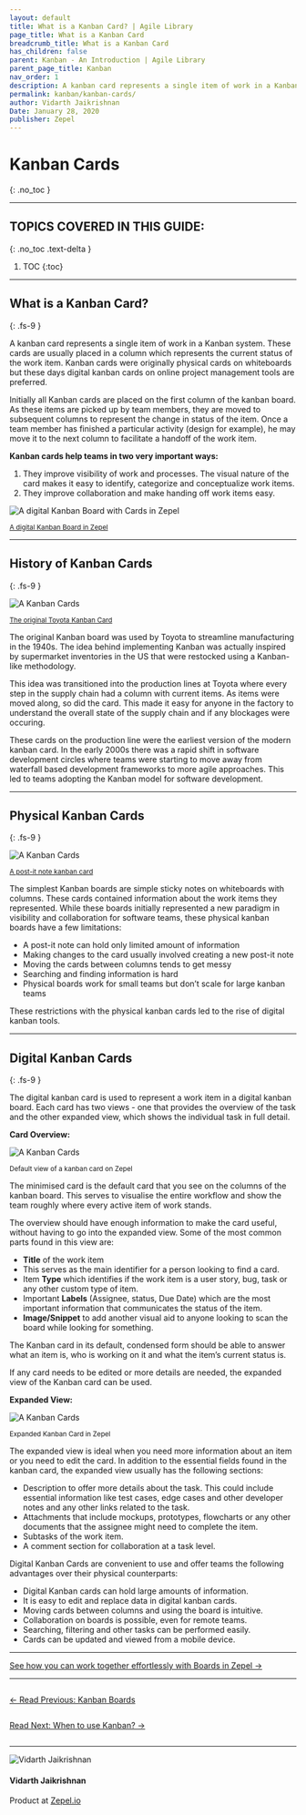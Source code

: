```yaml
---
layout: default
title: What is a Kanban Card? | Agile Library
page_title: What is a Kanban Card
breadcrumb_title: What is a Kanban Card
has_children: false
parent: Kanban - An Introduction | Agile Library
parent_page_title: Kanban
nav_order: 1
description: A kanban card represents a single item of work in a Kanban Board. A kanban card is placed in a column to represent its current status. Learn more.
permalink: kanban/kanban-cards/
author: Vidarth Jaikrishnan
Date: January 28, 2020
publisher: Zepel
---
```


# Kanban Cards
{: .no_toc }

---

## TOPICS COVERED IN THIS GUIDE:
{: .no_toc .text-delta }

1. TOC
{:toc}

---

## What is a Kanban Card?
{: .fs-9 }

A kanban card represents a single item of work in a Kanban system. These cards are usually placed in a column which represents the current status of the work item. Kanban cards were originally physical cards on whiteboards but these days digital kanban cards on online project management tools are preferred. 

Initially all Kanban cards are placed on the first column of the kanban board. As these items are picked up by team members, they are moved to subsequent columns to represent the change in status of the item. Once a team member has finished a particular activity (design for example), he may move it to the next column to facilitate a handoff of the work item. 

**Kanban cards help teams in two very important ways:**

1. They improve visibility of work and processes. The visual nature of the card makes it easy to identify, categorize and conceptualize work items. 
1. They improve collaboration and make handing off work items easy.

![A digital Kanban Board with Cards in Zepel](/agile/assets/uploads/kanban-board-with-cards-in-zepel.png)
<div class="caption">
<small><a href="https://zepel.io/" target="_blank">A digital Kanban Board in Zepel</a></small>
</div>

---

## History of Kanban Cards
{: .fs-9 }

![A Kanban Cards](/agile/assets/uploads/kanban-cards-history.jpg)
<div class="caption">
<small><a rel="noreferrer noopener" href="https://www.allaboutlean.com/toyota-kanban/toyota-kanban-cropped" target="_blank">The original Toyota Kanban Card</a>
</small>
</div>

The original Kanban board was used by Toyota to streamline manufacturing in the 1940s. The idea behind implementing Kanban was actually inspired by supermarket inventories in the US that were restocked using a Kanban-like methodology. 

This idea was transitioned into the production lines at Toyota where every step in the supply chain had a column with current items. As items were moved along, so did the card. This made it easy for anyone in the factory to understand the overall state of the supply chain and if any blockages were occuring. 

These cards on the production line were the earliest version of the modern kanban card. 
In the early 2000s there was a rapid shift in software development circles where teams were starting to move away from waterfall based development frameworks to more agile approaches. This led to teams adopting the Kanban model for software development.

---

## Physical Kanban Cards
{: .fs-9 }

![A Kanban Cards](/agile/assets/uploads/post-it-note-kanban-card.png)
<div class="caption">
<small><a rel="noreferrer noopener" href="http://www.anecon.com/blog/kanban-make-the-most-of-those-post-it-notes/" target="_blank">A post-it note kanban card</a>
</small>
</div>

The simplest Kanban boards are simple sticky notes on whiteboards with columns. These cards contained information about the work items they represented. While these boards initially represented a new paradigm in visibility and collaboration for software teams, these physical kanban boards have a few limitations: 
- A post-it note can hold only limited amount of information
- Making changes to the card usually involved creating a new post-it note
- Moving the cards between columns tends to get messy
- Searching and finding information is hard
- Physical boards work for small teams but don’t scale for large kanban teams

These restrictions with the physical kanban cards led to the rise of digital kanban tools.

---

## Digital Kanban Cards
{: .fs-9 }

The digital kanban card is used to represent a work item in a digital kanban board. Each card has two views - one that provides the overview of the task and the other expanded view, which shows the individual task in full detail. 

**Card Overview:**

![A Kanban Cards](/agile/assets/uploads/kanban-card-in-zepel.png)
<div class="caption">
<small>Default view of a kanban card on Zepel</small>
</div>

The minimised card is the default card that you see on the columns of the kanban board. This serves to visualise the entire workflow and show the team roughly where every active item of work stands. 

The overview should have enough information to make the card useful, without having to go into the expanded view. Some of the most common parts found in this view are: 
- **Title** of the work item
- This serves as the main identifier for a person looking to find a card.
- Item **Type** which identifies if the work item is a user story, bug, task or any other custom type of item. 
- Important **Labels** (Assignee, status, Due Date) which are the most important information that communicates the status of the item. 
- **Image/Snippet** to add another visual aid to anyone looking to scan the board while looking for something. 

The Kanban card in its default, condensed form should be able to answer what an item is, who is working on it and what the item’s current status is. 

If any card needs to be edited or more details are needed, the expanded view of the Kanban card can be used.

**Expanded View:**

![A Kanban Cards](/agile/assets/uploads/expanded-kanban-card-in-zepel.png)
<div class="caption">
<small>Expanded Kanban Card in Zepel</small>
</div>

The expanded view is ideal when you need more information about an item or you need to edit the card. In addition to the essential fields found in the kanban card, the expanded view usually has the following sections:  
- Description to offer more details about the task. This could include essential information like test cases, edge cases and other developer notes and any other links related to the task.
- Attachments that include mockups, prototypes, flowcharts or any other documents that the assignee might need to complete the item. 
- Subtasks of the work item.
- A comment section for collaboration at a task level.

Digital Kanban Cards are convenient to use and offer teams the following advantages over their physical counterparts:  
- Digital Kanban cards can hold large amounts of information.
- It is easy to edit and replace data in digital kanban cards.
- Moving cards between columns and using the board is intuitive.
- Collaboration on boards is possible, even for remote teams.
- Searching, filtering and other tasks can be performed easily.
- Cards can be updated and viewed from a mobile device.

---

<div class="highlight-row">
<div class="highlight-column">
<div class="highlight-card">
    <div class="highlight-container">
        <a href="https://zepel.io/features/boards/?utm_source=agilelibrary&utm_medium=bottom-cta&utm_campaign=kanbancards" target="_blank">
        <p class="highlight-card-title">See how you can work together effortlessly with Boards in Zepel  →</p>
        </a>    
    </div>
</div>
</div>
</div>

---

<div class="row">
<div class="column">
<div class="card">
  <div class="container">
    <a href="{{ site.url }}{{ site.baseurl }}{% link agile/kanban-what-are-kanban-boards.md %}">
    <p class="card-title">←  Read Previous: Kanban Boards</p> 
    </a>
  </div>
</div>
</div>

<div class="column">
<div class="card">
  <div class="container">
    <a href="{{ site.url }}{{ site.baseurl }}{% link agile/kanban-when-to-use.md %}">
    <p class="card-title">Read Next: When to use Kanban?  →</p>
    </a>
  </div>
</div>
</div>
</div>

---

<div class="row">
  <div class="column">
    <div class="author-card">
      <img class="author-profile-image" src="/agile/assets/uploads/vidarth.png" alt="Vidarth Jaikrishnan">
      <div class="author-card-content">
        <h4 class="author-card-name">Vidarth Jaikrishnan</h4>
        <p>Product at <a href="https://zepel.io/">Zepel.io</a></p>
      </div>
    </div>
  </div>
</div>